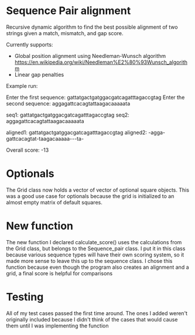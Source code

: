 # Sequence Pair alignment 

Recursive dynamic algorithm to find the best possible alignment of two strings given a match, mismatch, and gap score. 

Currently supports: 
- Global position alignment using Needleman-Wunsch algorithm
https://en.wikipedia.org/wiki/Needleman%E2%80%93Wunsch_algorithm
- Linear gap penalties 

Example run:

Enter the first sequence: gattatgactgatggacgatcagatttagaccgtag
Enter the second sequence: aggagattcacagtattaagacaaaaata

seq1: gattatgactgatggacgatcagatttagaccgtag
seq2: aggagattcacagtattaagacaaaaata

aligned1: gattatgactgatggacgatcagatttagaccgtag
aligned2: -agga-gattcacagtat-taagacaaaaa---ta-

Overall score: -13

# Optionals

The Grid class now holds a vector of vector of optional square objects. 
This was a good use case for optionals because the grid is initialized to an almost empty 
matrix of default squares. 

# New function

The new function I declared calculate_score() uses the calculations from the Grid class, but belongs to the Sequence_pair
class. I put it in this class because various sequence types will have their own scoring system, 
so it made more sense to leave this up to the sequence class. I chose this function because even though
the program also creates an alignment and a grid, a final score is helpful for comparisons

# Testing
All of my test cases passed the first time around. The ones I added weren't originally included 
because I didn't think of the cases that would cause them until I was implementing the function